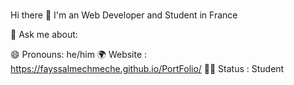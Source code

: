 ### 

<!--
**fayssalmechmeche/fayssalmechmeche** is a ✨ _special_ ✨ repository because its `README.md` (this file) appears on your GitHub profile.

Here are some ideas to get you started:

- 🔭 I’m currently working on ...
- 🌱 I’m currently learning ...
- 👯 I’m looking to collaborate on ...
- 🤔 I’m looking for help with ...
- 💬 Ask me about ...
- 📫 How to reach me: ...
- 😄 Pronouns: ...
- ⚡ Fun fact: ...
-->

Hi there 👋
I'm an Web Developer and Student in France 

💬 Ask me about: 

😄 Pronouns: he/him
🌍 Website : https://fayssalmechmeche.github.io/PortFolio/
👨‍💼 Status : Student
